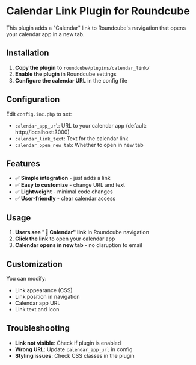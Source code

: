 # Calendar Link Plugin for Roundcube

This plugin adds a "Calendar" link to Roundcube's navigation that opens your calendar app in a new tab.

## Installation

1. **Copy the plugin** to `roundcube/plugins/calendar_link/`
2. **Enable the plugin** in Roundcube settings
3. **Configure the calendar URL** in the config file

## Configuration

Edit `config.inc.php` to set:
- `calendar_app_url`: URL to your calendar app (default: http://localhost:3000)
- `calendar_link_text`: Text for the calendar link
- `calendar_open_new_tab`: Whether to open in new tab

## Features

- ✅ **Simple integration** - just adds a link
- ✅ **Easy to customize** - change URL and text
- ✅ **Lightweight** - minimal code changes
- ✅ **User-friendly** - clear calendar access

## Usage

1. **Users see "📅 Calendar" link** in Roundcube navigation
2. **Click the link** to open your calendar app
3. **Calendar opens in new tab** - no disruption to email

## Customization

You can modify:
- Link appearance (CSS)
- Link position in navigation
- Calendar app URL
- Link text and icon

## Troubleshooting

- **Link not visible**: Check if plugin is enabled
- **Wrong URL**: Update `calendar_app_url` in config
- **Styling issues**: Check CSS classes in the plugin
